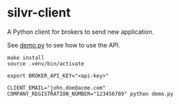 # silvr-client

A Python client for brokers to send new application.

See [demo.py](demo.py) to see how to use the API.


```
make install
source .venv/bin/activate

export BROKER_API_KEY="<api-key>"

CLIENT_EMAIL="john.doe@acme.com" COMPANY_REGISTRATION_NUMBER="123456789" python demo.py
```
